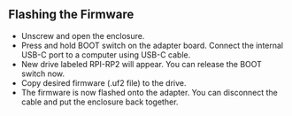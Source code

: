 ## Flashing the Firmware

* Unscrew and open the enclosure.
* Press and hold BOOT switch on the adapter board. Connect the internal USB-C port to a computer using USB-C cable.
* New drive labeled RPI-RP2 will appear. You can release the BOOT switch now.
* Copy desired firmware (.uf2 file) to the drive.
* The firmware is now flashed onto the adapter. You can disconnect the cable and put the enclosure back together.

